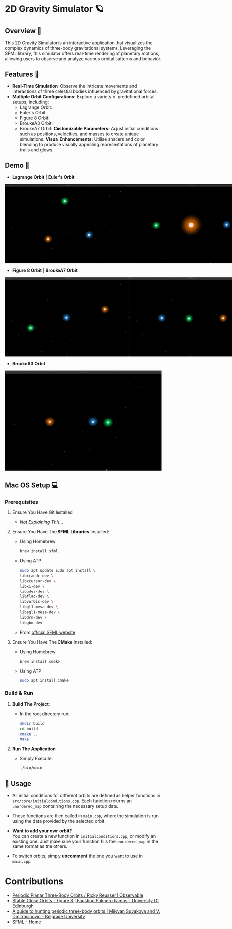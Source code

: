 

# 2D Gravity Simulator 🪐

## Overview 📌

This 2D Gravity Simulator is an interactive application that visualizes the complex dynamics of three-body gravitational systems. Leveraging the SFML library, this simulator offers real-time rendering of planetary motions, allowing users to observe and analyze various orbital patterns and behavior.

## Features 🚀

- **Real-Time Simulation:** Observe the intricate movements and interactions of three celestial bodies influenced by gravitational forces.
- **Multiple Orbit Configurations:** Explore a variety of predefined orbital setups, including:
    - Lagrange Orbit:
    - Euler's Orbit:
    - Figure 8 Orbit:
    - BroukeA3 Orbit:
    - BroukeA7 Orbit:
**Customizable Parameters:** Adjust initial conditions such as positions, velocities, and masses to create unique simulations.
**Visual Enhancements:** Utilise shaders and color blending to produce visually appealing representations of planetary trails and glows.


## Demo 📸

- **Lagrange Orbit** | **Euler's Orbit** 

<p style="display: flex; align-items:center">
    <img src="assets/demo/lagrange-orbit.gif" width="400" alt="Demo">
    <img src="assets/demo/euler-orbit.gif" width="400" alt="Demo">
</p>

- **Figure 8 Orbit** | **BroukeA7 Orbit** 

<p style="display: flex; align-items:center">
    <img src="assets/demo/figure8-orbit.gif" width="400" alt="Demo">
    <img src="assets/demo/broukeA7.gif" width="400" alt="Demo">
</p>

- **BroukeA3 Orbit**

<p align="center">
    <img src="assets/demo/broukeA3.gif" width="700" alt="Demo">
</p>


## Mac OS Setup 💻

### Prerequisites

1. Ensure You Have Git Installed
    - *Not Explaining This...*

2. Ensure You Have The **SFML Libraries** Installed:
    - Using Homebrew
        ```bash
        brew install sfml
        ```

    - Using ATP
        ```bash
        sudo apt update sudo apt install \
        libxrandr-dev \
        libxcursor-dev \
        libxi-dev \
        libudev-dev \
        libflac-dev \
        libvorbis-dev \ 
        libgl1-mesa-dev \
        libegl1-mesa-dev \
        libdrm-dev \
        libgbm-dev
        ```

    - From [official SFML website](https://www.sfml-dev.org/download/)

3. Ensure You Have The **CMake** Installed:

    - Using Homebrew
        ```bash
        brew install cmake
        ```

    - Using ATP
        ```bash
        sudo apt install cmake
        ```

### Build & Run

1. **Build The Project**:
    - In the root directory run:
        ```bash
        mkdir build
        cd build
        cmake ..
        make
        ```

2. **Run The Application**
    - Simply Execute:
        ```bash
        ./bin/main
        ```

## 🔧 Usage

- All initial conditions for different orbits are defined as helper functions in `src/core/initialconditions.cpp`. Each function returns an `unordered_map` containing the necessary setup data.

- These functions are then called in `main.cpp`, where the simulation is run using the data provided by the selected orbit.

- **Want to add your own orbit?**  
  You can create a new function in `initialconditions.cpp`, or modify an existing one. Just make sure your function fills the `unordered_map` in the same format as the others.

- To switch orbits, simply **uncomment** the one you want to use in `main.cpp`.



# Contributions

- [Periodic Planar Three-Body Orbits / Ricky Reusser | Observable](https://observablehq.com/@rreusser/periodic-planar-three-body-orbits)
- [Stable Close Orbits - Figure 8 | Faustino Palmero Ramos - University Of Edinburgh](https://www.google.com/url?sa=t&source=web&rct=j&opi=89978449&url=https://www.maths.ed.ac.uk/~ateckent/vacation_reports/Report_Faustino.pdf&ved=2ahUKEwjxwOSZzcOMAxXvRUEAHZx2HEkQFnoECBIQAQ&usg=AOvVaw2B7QA34fhdsz_3pvOdqe1r)
- [A guide to hunting periodic three-body orbits | Milovan Suvakova and V. Dmitrasinovic - Belgrade University](https://www.google.com/url?sa=t&source=web&rct=j&opi=89978449&url=http://suki.phy.bg.ac.rs/AJP_Suvakov_Dmitrasinovic.pdf&ved=2ahUKEwiojrGCzcOMAxXgV0EAHUrDH54QFnoECCwQAQ&usg=AOvVaw0SZSZDOLiSiOolEMVS5nMc)
- [SFML - Home](https://www.sfml-dev.org/)
